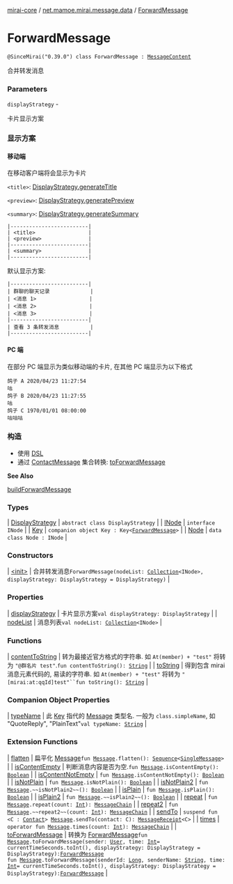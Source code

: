 [mirai-core](../../index.md) / [net.mamoe.mirai.message.data](../index.md) / [ForwardMessage](./index.md)

# ForwardMessage

`@SinceMirai("0.39.0") class ForwardMessage : `[`MessageContent`](../-message-content.md)

合并转发消息

### Parameters

`displayStrategy` -

卡片显示方案




### 显示方案




#### 移动端



在移动客户端将会显示为卡片




`<title>`: [DisplayStrategy.generateTitle](-display-strategy/generate-title.md)




`<preview>`: [DisplayStrategy.generatePreview](-display-strategy/generate-preview.md)




`<summary>`: [DisplayStrategy.generateSummary](-display-strategy/generate-summary.md)




```
|-------------------------|
| <title>                 |
| <preview>               |
|-------------------------|
| <summary>               |
|-------------------------|
```




默认显示方案:



```
|-------------------------|
| 群聊的聊天记录             |
| <消息 1>                 |
| <消息 2>                 |
| <消息 3>                 |
|-------------------------|
| 查看 3 条转发消息          |
|-------------------------|
```




#### PC 端



在部分 PC 端显示为类似移动端的卡片, 在其他 PC 端显示为以下格式



```
鸽子 A 2020/04/23 11:27:54
咕
鸽子 B 2020/04/23 11:27:55
咕
鸽子 C 1970/01/01 08:00:00
咕咕咕
```




### 构造


* 使用 [DSL](../build-forward-message.md)
* 通过 [ContactMessage](../../net.mamoe.mirai.message/-contact-message/index.md) 集合转换: [toForwardMessage](../kotlin.collections.-iterable/to-forward-message.md)

**See Also**

[buildForwardMessage](../build-forward-message.md)

### Types

| [DisplayStrategy](-display-strategy/index.md) | `abstract class DisplayStrategy` |
| [INode](-i-node/index.md) | `interface INode` |
| [Key](-key/index.md) | `companion object Key : Key<`[`ForwardMessage`](./index.md)`>` |
| [Node](-node/index.md) | `data class Node : INode` |

### Constructors

| [&lt;init&gt;](-init-.md) | 合并转发消息`ForwardMessage(nodeList: `[`Collection`](https://kotlinlang.org/api/latest/jvm/stdlib/kotlin.collections/-collection/index.html)`<INode>, displayStrategy: DisplayStrategy = DisplayStrategy)` |

### Properties

| [displayStrategy](display-strategy.md) | 卡片显示方案`val displayStrategy: DisplayStrategy` |
| [nodeList](node-list.md) | 消息列表`val nodeList: `[`Collection`](https://kotlinlang.org/api/latest/jvm/stdlib/kotlin.collections/-collection/index.html)`<INode>` |

### Functions

| [contentToString](content-to-string.md) | 转为最接近官方格式的字符串. 如 `At(member) + "test"` 将转为 `"@群名片 test"`.`fun contentToString(): `[`String`](https://kotlinlang.org/api/latest/jvm/stdlib/kotlin/-string/index.html) |
| [toString](to-string.md) | 得到包含 mirai 消息元素代码的, 易读的字符串. 如 `At(member) + "test"` 将转为 `"[mirai:at:qqId]test"``fun toString(): `[`String`](https://kotlinlang.org/api/latest/jvm/stdlib/kotlin/-string/index.html) |

### Companion Object Properties

| [typeName](type-name.md) | 此 [Key](../-message/-key/index.md) 指代的 [Message](../-message/index.md) 类型名. 一般为 `class.simpleName`, 如 "QuoteReply", "PlainText"`val typeName: `[`String`](https://kotlinlang.org/api/latest/jvm/stdlib/kotlin/-string/index.html) |

### Extension Functions

| [flatten](../flatten.md) | 扁平化 [Message](../-message/index.md)`fun `[`Message`](../-message/index.md)`.flatten(): `[`Sequence`](https://kotlinlang.org/api/latest/jvm/stdlib/kotlin.sequences/-sequence/index.html)`<`[`SingleMessage`](../-single-message/index.md)`>` |
| [isContentEmpty](../is-content-empty.md) | 判断消息内容是否为空.`fun `[`Message`](../-message/index.md)`.isContentEmpty(): `[`Boolean`](https://kotlinlang.org/api/latest/jvm/stdlib/kotlin/-boolean/index.html) |
| [isContentNotEmpty](../is-content-not-empty.md) | `fun `[`Message`](../-message/index.md)`.isContentNotEmpty(): `[`Boolean`](https://kotlinlang.org/api/latest/jvm/stdlib/kotlin/-boolean/index.html) |
| [isNotPlain](../is-not-plain.md) | `fun `[`Message`](../-message/index.md)`.isNotPlain(): `[`Boolean`](https://kotlinlang.org/api/latest/jvm/stdlib/kotlin/-boolean/index.html) |
| [isNotPlain2](../is-not-plain2.md) | `fun `[`Message`](../-message/index.md)`.~~isNotPlain2~~(): `[`Boolean`](https://kotlinlang.org/api/latest/jvm/stdlib/kotlin/-boolean/index.html) |
| [isPlain](../is-plain.md) | `fun `[`Message`](../-message/index.md)`.isPlain(): `[`Boolean`](https://kotlinlang.org/api/latest/jvm/stdlib/kotlin/-boolean/index.html) |
| [isPlain2](../is-plain2.md) | `fun `[`Message`](../-message/index.md)`.~~isPlain2~~(): `[`Boolean`](https://kotlinlang.org/api/latest/jvm/stdlib/kotlin/-boolean/index.html) |
| [repeat](../repeat.md) | `fun `[`Message`](../-message/index.md)`.repeat(count: `[`Int`](https://kotlinlang.org/api/latest/jvm/stdlib/kotlin/-int/index.html)`): `[`MessageChain`](../-message-chain/index.md) |
| [repeat2](../repeat2.md) | `fun `[`Message`](../-message/index.md)`.~~repeat2~~(count: `[`Int`](https://kotlinlang.org/api/latest/jvm/stdlib/kotlin/-int/index.html)`): `[`MessageChain`](../-message-chain/index.md) |
| [sendTo](../send-to.md) | `suspend fun <C : `[`Contact`](../../net.mamoe.mirai.contact/-contact/index.md)`> `[`Message`](../-message/index.md)`.sendTo(contact: C): `[`MessageReceipt`](../../net.mamoe.mirai.message/-message-receipt/index.md)`<C>` |
| [times](../times.md) | `operator fun `[`Message`](../-message/index.md)`.times(count: `[`Int`](https://kotlinlang.org/api/latest/jvm/stdlib/kotlin/-int/index.html)`): `[`MessageChain`](../-message-chain/index.md) |
| [toForwardMessage](../to-forward-message.md) | 转换为 [ForwardMessage](./index.md)`fun `[`Message`](../-message/index.md)`.toForwardMessage(sender: `[`User`](../../net.mamoe.mirai.contact/-user/index.md)`, time: `[`Int`](https://kotlinlang.org/api/latest/jvm/stdlib/kotlin/-int/index.html)` = currentTimeSeconds.toInt(), displayStrategy: DisplayStrategy = DisplayStrategy): `[`ForwardMessage`](./index.md)<br>`fun `[`Message`](../-message/index.md)`.toForwardMessage(senderId: `[`Long`](https://kotlinlang.org/api/latest/jvm/stdlib/kotlin/-long/index.html)`, senderName: `[`String`](https://kotlinlang.org/api/latest/jvm/stdlib/kotlin/-string/index.html)`, time: `[`Int`](https://kotlinlang.org/api/latest/jvm/stdlib/kotlin/-int/index.html)` = currentTimeSeconds.toInt(), displayStrategy: DisplayStrategy = DisplayStrategy): `[`ForwardMessage`](./index.md) |

